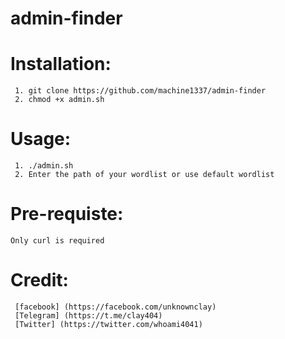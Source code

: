 # admin-finder


# Installation:
     1. git clone https://github.com/machine1337/admin-finder
     2. chmod +x admin.sh
     
# Usage:
     1. ./admin.sh
     2. Enter the path of your wordlist or use default wordlist
     
# Pre-requiste:
    Only curl is required
    
# Credit:
     [facebook] (https://facebook.com/unknownclay)
     [Telegram] (https://t.me/clay404)
     [Twitter] (https://twitter.com/whoami4041)
